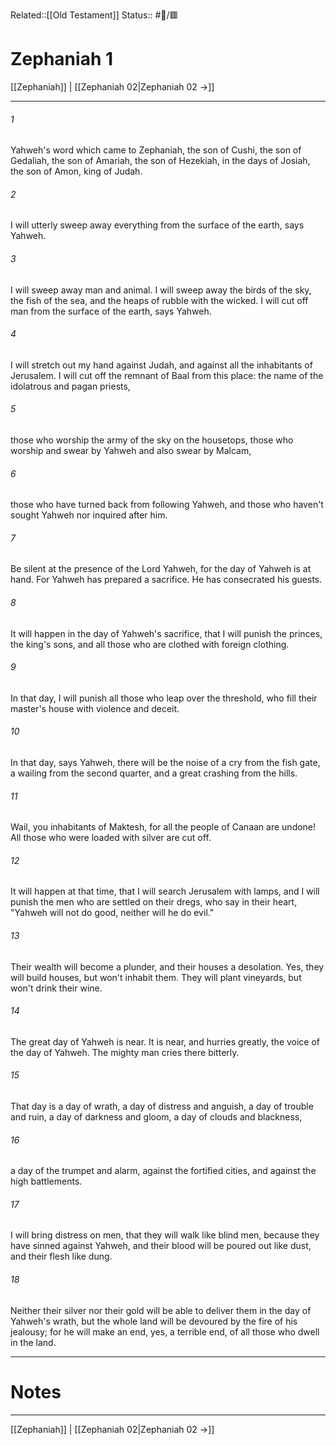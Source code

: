 Related::[[Old Testament]]
Status:: #📖/🟥
# Zephaniah 1

[[Zephaniah]] | [[Zephaniah 02|Zephaniah 02 →]]
***



###### 1 
Yahweh's word which came to Zephaniah, the son of Cushi, the son of Gedaliah, the son of Amariah, the son of Hezekiah, in the days of Josiah, the son of Amon, king of Judah. 

###### 2 
I will utterly sweep away everything from the surface of the earth, says Yahweh. 

###### 3 
I will sweep away man and animal. I will sweep away the birds of the sky, the fish of the sea, and the heaps of rubble with the wicked. I will cut off man from the surface of the earth, says Yahweh. 

###### 4 
I will stretch out my hand against Judah, and against all the inhabitants of Jerusalem. I will cut off the remnant of Baal from this place: the name of the idolatrous and pagan priests, 

###### 5 
those who worship the army of the sky on the housetops, those who worship and swear by Yahweh and also swear by Malcam, 

###### 6 
those who have turned back from following Yahweh, and those who haven't sought Yahweh nor inquired after him. 

###### 7 
Be silent at the presence of the Lord Yahweh, for the day of Yahweh is at hand. For Yahweh has prepared a sacrifice. He has consecrated his guests. 

###### 8 
It will happen in the day of Yahweh's sacrifice, that I will punish the princes, the king's sons, and all those who are clothed with foreign clothing. 

###### 9 
In that day, I will punish all those who leap over the threshold, who fill their master's house with violence and deceit. 

###### 10 
In that day, says Yahweh, there will be the noise of a cry from the fish gate, a wailing from the second quarter, and a great crashing from the hills. 

###### 11 
Wail, you inhabitants of Maktesh, for all the people of Canaan are undone! All those who were loaded with silver are cut off. 

###### 12 
It will happen at that time, that I will search Jerusalem with lamps, and I will punish the men who are settled on their dregs, who say in their heart, "Yahweh will not do good, neither will he do evil." 

###### 13 
Their wealth will become a plunder, and their houses a desolation. Yes, they will build houses, but won't inhabit them. They will plant vineyards, but won't drink their wine. 

###### 14 
The great day of Yahweh is near. It is near, and hurries greatly, the voice of the day of Yahweh. The mighty man cries there bitterly. 

###### 15 
That day is a day of wrath, a day of distress and anguish, a day of trouble and ruin, a day of darkness and gloom, a day of clouds and blackness, 

###### 16 
a day of the trumpet and alarm, against the fortified cities, and against the high battlements. 

###### 17 
I will bring distress on men, that they will walk like blind men, because they have sinned against Yahweh, and their blood will be poured out like dust, and their flesh like dung. 

###### 18 
Neither their silver nor their gold will be able to deliver them in the day of Yahweh's wrath, but the whole land will be devoured by the fire of his jealousy; for he will make an end, yes, a terrible end, of all those who dwell in the land.

---
# Notes


***
[[Zephaniah]] | [[Zephaniah 02|Zephaniah 02 →]]
